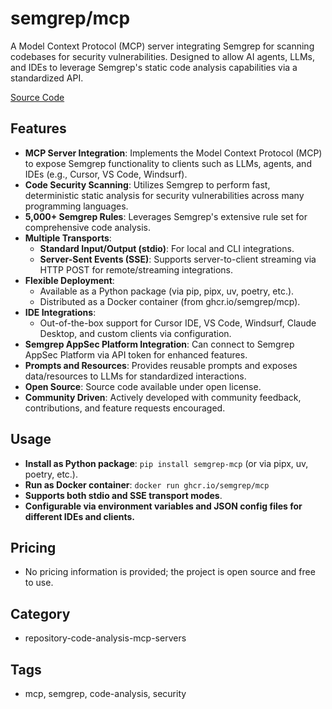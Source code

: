 # semgrep/mcp

A Model Context Protocol (MCP) server integrating Semgrep for scanning codebases for security vulnerabilities. Designed to allow AI agents, LLMs, and IDEs to leverage Semgrep's static code analysis capabilities via a standardized API.

[Source Code](https://github.com/semgrep/mcp)

## Features
- **MCP Server Integration**: Implements the Model Context Protocol (MCP) to expose Semgrep functionality to clients such as LLMs, agents, and IDEs (e.g., Cursor, VS Code, Windsurf).
- **Code Security Scanning**: Utilizes Semgrep to perform fast, deterministic static analysis for security vulnerabilities across many programming languages.
- **5,000+ Semgrep Rules**: Leverages Semgrep's extensive rule set for comprehensive code analysis.
- **Multiple Transports**:
  - **Standard Input/Output (stdio)**: For local and CLI integrations.
  - **Server-Sent Events (SSE)**: Supports server-to-client streaming via HTTP POST for remote/streaming integrations.
- **Flexible Deployment**:
  - Available as a Python package (via pip, pipx, uv, poetry, etc.).
  - Distributed as a Docker container (from ghcr.io/semgrep/mcp).
- **IDE Integrations**:
  - Out-of-the-box support for Cursor IDE, VS Code, Windsurf, Claude Desktop, and custom clients via configuration.
- **Semgrep AppSec Platform Integration**: Can connect to Semgrep AppSec Platform via API token for enhanced features.
- **Prompts and Resources**: Provides reusable prompts and exposes data/resources to LLMs for standardized interactions.
- **Open Source**: Source code available under open license.
- **Community Driven**: Actively developed with community feedback, contributions, and feature requests encouraged.

## Usage
- **Install as Python package**: `pip install semgrep-mcp` (or via pipx, uv, poetry, etc.).
- **Run as Docker container**: `docker run ghcr.io/semgrep/mcp`
- **Supports both stdio and SSE transport modes**.
- **Configurable via environment variables and JSON config files for different IDEs and clients.**

## Pricing
- No pricing information is provided; the project is open source and free to use.

## Category
- repository-code-analysis-mcp-servers

## Tags
- mcp, semgrep, code-analysis, security